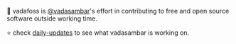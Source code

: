 :penguin: vadafoss is [@vadasambar](https://github.com/vadasambar)'s effort in contributing to free and open source software outside working time.

:star: check [daily-updates](https://github.com/vadafoss/daily-updates) to see what vadasambar is working on.
